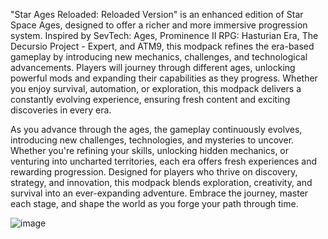 


"Star Ages Reloaded: Reloaded Version" is an enhanced edition of Star Space Ages, designed to offer a richer and more immersive progression system. Inspired by SevTech: Ages, Prominence II RPG: Hasturian Era, The Decursio Project - Expert, and ATM9, this modpack refines the era-based gameplay by introducing new mechanics, challenges, and technological advancements. Players will journey through different ages, unlocking powerful mods and expanding their capabilities as they progress. Whether you enjoy survival, automation, or exploration, this modpack delivers a constantly evolving experience, ensuring fresh content and exciting discoveries in every era.



As you advance through the ages, the gameplay continuously evolves, introducing new challenges, technologies, and mysteries to uncover. Whether you're refining your skills, unlocking hidden mechanics, or venturing into uncharted territories, each era offers fresh experiences and rewarding progression. Designed for players who thrive on discovery, strategy, and innovation, this modpack blends exploration, creativity, and survival into an ever-expanding adventure. Embrace the journey, master each stage, and shape the world as you forge your path through time.



![image](https://github.com/user-attachments/assets/baa23b9d-ec38-481d-a54e-d0e88db252e8)

